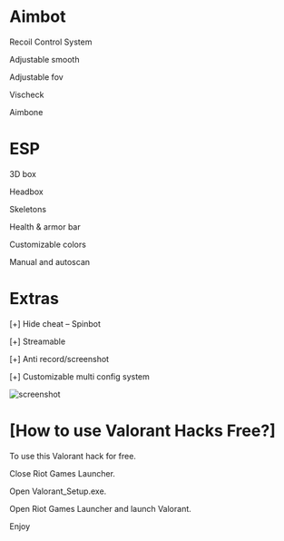 # Aimbot
Recoil Control System

Adjustable smooth

Adjustable fov

Vischeck

Aimbone

# ESP
3D box

Headbox

Skeletons

Health & armor bar

Customizable colors

Manual and autoscan

# Extras
[+] Hide cheat – Spinbot

[+] Streamable

[+] Anti record/screenshot

[+] Customizable multi config system

![screenshot](https://user-images.githubusercontent.com/111391922/215908160-deed37b6-619d-408e-889a-708769bb727f.png)


# [How to use Valorant Hacks Free?]
To use this Valorant hack for free.


Close Riot Games Launcher.

Open Valorant_Setup.exe.

Open Riot Games Launcher and launch Valorant.

Enjoy
